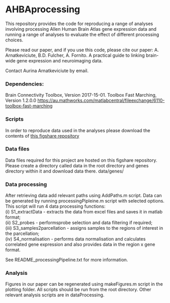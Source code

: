# AHBAprocessing

This repository provides the code for reproducing a range of analyses involving processing Allen Human Brain Atlas gene expression data and running a range of analyses to evaluate the effect of different processing choices.

Please read our paper, and if you use this code, please cite our paper:
A. Arnatkeviciute, B.D. Fulcher, A. Fornito. A practical guide to linking brain-wide gene expression and neuroimaging data. 

Contact Aurina Arnatkeviciute by email.

### Dependencies: 
Brain Connectivity Toolbox, Version 2017-15-01.
Toolbox Fast Marching, Version 1.2.0.0 https://au.mathworks.com/matlabcentral/fileexchange/6110-toolbox-fast-marching

### Scripts
In order to reproduce data used in the analyses please download the contents of [this figshare repository](https://figshare.com/s/0bc61dec0c5e404c4de7)

### Data files
Data files required for this project are hosted on this figshare repository. Please create a directory called data in the root directory and genes directory within it and download data there.
data/genes/

### Data processing
After retrieving data add relevant paths using AddPaths.m script. Data can be generated by running processingPipleine.m script with selected options. 
This script will run 4 data processing functions: <br />
(i) S1_extractData - extracts the data from excel files and saves it in matlab format; <br /> 
(ii) S2_probes - performsprobe selection and data filtering if required; <br />
(iii) S3_samples2parcellation - assigns samples to the regions of interest in the parcellation; <br />
(iv) S4_normalisation - performs data normalisation and calculates correlated gene expression and also provides data in the region x gene format. 

See README_processingPipeline.txt for more information. 

### Analysis
Figures in our paper can be regenerated using makeFigures.m script in the plotting folder. All scripts should be run from the root directory. Other relevant analysis scripts are in dataProcessing.
